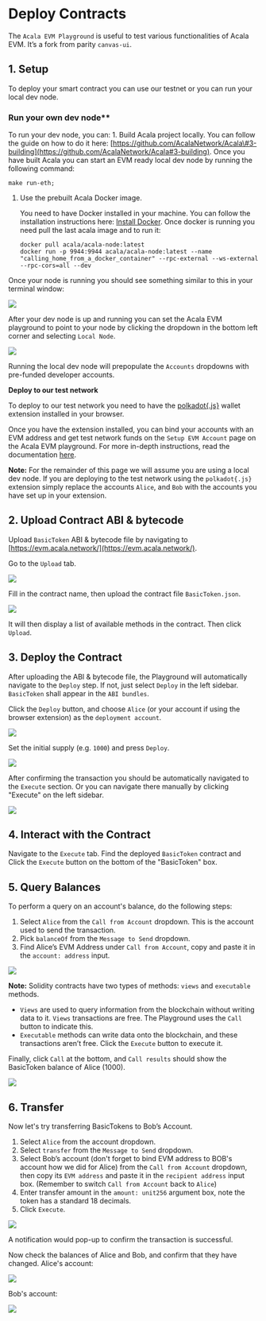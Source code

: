 # Deploy Contracts

The `Acala EVM Playground` is useful to test various functionalities of Acala EVM. It’s a fork from parity `canvas-ui`.

## **1. Setup**

To deploy your smart contract you can use our testnet or you can run your local dev node.

### Run your own dev node\*\*

To run your dev node, you can: 1. Build Acala project locally. You can follow the guide on how to do it here: [https://github.com/AcalaNetwork/Acala\#3-building](https://github.com/AcalaNetwork/Acala#3-building). Once you have built Acala you can start an EVM ready local dev node by running the following command:

```text
make run-eth;
```

1. Use the prebuilt Acala Docker image.

   You need to have Docker installed in your machine. You can follow the installation instructions here: [Install Docker](https://docs.docker.com/get-docker/). Once docker is running you need pull the last acala image and to run it:

   ```text
   docker pull acala/acala-node:latest
   docker run -p 9944:9944 acala/acala-node:latest --name "calling_home_from_a_docker_container" --rpc-external --ws-external --rpc-cors=all --dev
   ```

Once your node is running you should see something similar to this in your terminal window:

![](https://i.imgur.com/MQEURQr.png)

After your dev node is up and running you can set the Acala EVM playground to point to your node by clicking the dropdown in the bottom left corner and selecting `Local Node`.

![](https://i.imgur.com/pOfQb8z.png)

Running the local dev node will prepopulate the `Accounts` dropdowns with pre-funded developer accounts.

**Deploy to our test network**

To deploy to our test network you need to have the [polkadot{.js}](https://polkadot.js.org/extension/) wallet extension installed in your browser.

Once you have the extension installed, you can bind your accounts with an EVM address and get test network funds on the `Setup EVM Account` page on the Acala EVM playground. For more in-depth instructions, read the documentation [here](https://wiki.acala.network/build/development-guide/smart-contracts/get-started-evm/evm-account).

**Note:** For the remainder of this page we will assume you are using a local dev node. If you are deploying to the test network using the `polkadot{.js}` extension simply replace the accounts `Alice`, and `Bob` with the accounts you have set up in your extension.

## **2. Upload Contract ABI & bytecode**

Upload `BasicToken` ABI & bytecode file by navigating to [https://evm.acala.network/](https://evm.acala.network/).

Go to the `Upload` tab.

![](https://i.imgur.com/Ge3IwiM.png)

Fill in the contract name, then upload the contract file `BasicToken.json`.

![](https://i.imgur.com/kRM8Mfb.png)

It will then display a list of available methods in the contract. Then click `Upload`.

## **3. Deploy the Contract**

After uploading the ABI & bytecode file, the Playground will automatically navigate to the `Deploy` step. If not, just select `Deploy` in the left sidebar. `BasicToken` shall appear in the `ABI bundles`.

Click the `Deploy` button, and choose `Alice` \(or your account if using the browser extension\) as the `deployment account`.

![](https://i.imgur.com/FfoYEFU.png)

Set the initial supply \(e.g. `1000`\) and press `Deploy`.

![](https://i.imgur.com/wY0YG54.png)

After confirming the transaction you should be automatically navigated to the `Execute` section. Or you can navigate there manually by clicking "Execute" on the left sidebar.

![](https://i.imgur.com/wyrpMIv.png)

## **4. Interact with the Contract**

Navigate to the `Execute` tab. Find the deployed `BasicToken` contract and Click the `Execute` button on the bottom of the "BasicToken" box.

## **5. Query Balances**

To perform a query on an account's balance, do the following steps:

1. Select `Alice` from the `Call from Account` dropdown. This is the account used to send the transaction.
2. Pick `balanceOf` from the `Message to Send` dropdown.
3. Find Alice’s EVM Address under `Call from Account`, copy and paste it in the `account: address` input.

![](https://i.imgur.com/xH1j0ph.png)

**Note:** Solidity contracts have two types of methods: `views` and `executable` methods.

* `Views` are used to query information from the blockchain without writing data to it. `Views` transactions are free. The Playground uses the `Call` button to indicate this.
* `Executable` methods can write data onto the blockchain, and these transactions aren’t free. Click the `Execute` button to execute it.

Finally, click `Call` at the bottom, and `Call results` should show the BasicToken balance of Alice \(1000\).

![](https://i.imgur.com/GS7Znys.png)

## **6. Transfer**

Now let's try transferring BasicTokens to Bob’s Account.

1. Select `Alice` from the account dropdown.
2. Select `transfer` from the `Message to Send` dropdown.
3. Select Bob’s account \(don't forget to bind EVM address to BOB's account how we did for Alice\) from the `Call from Account` dropdown, then copy its `EVM address` and paste it in the `recipient address` input box. \(Remember to switch `Call from Account` back to `Alice`\)
4. Enter transfer amount in the `amount: unit256` argument box, note the token has a standard 18 decimals.
5. Click `Execute`.

![](https://i.imgur.com/l2utsuN.png)

A notification would pop-up to confirm the transaction is successful.

Now check the balances of Alice and Bob, and confirm that they have changed. Alice's account:

![](https://i.imgur.com/SCLwxRk.png)

Bob's account:

![](https://i.imgur.com/pi3AKiN.png)

